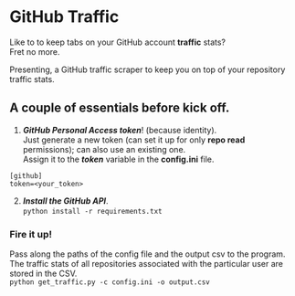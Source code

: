 # GitHub Traffic

Like to to keep tabs on your GitHub account **traffic** stats? <br>
Fret no more.

Presenting, a GitHub traffic scraper to keep you on top of your repository traffic stats.

## A couple of essentials before kick off.
1. ***GitHub Personal Access token***! (because identity).<br>
Just generate a new token (can set it up for only **repo read** permissions); can also use an existing one. <br>
Assign it to the ***token*** variable in the **config.ini** file. <br>

```
[github]
token=<your_token>
```


2. ***Install the GitHub API***. <br>
`python install -r requirements.txt`

### Fire it up! <br>
Pass along the paths of the config file and the output csv to the program. <br>
The traffic stats of all repositories associated with the particular user are stored in the CSV. <br>
`python get_traffic.py -c config.ini -o output.csv` <br>

